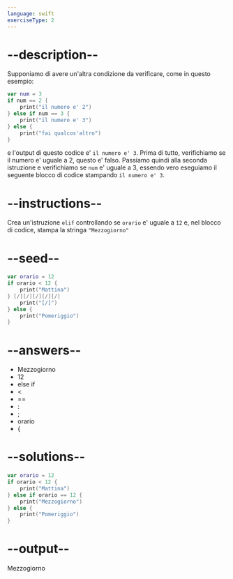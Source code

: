 ```yaml
---
language: swift
exerciseType: 2
---
```


# --description--

Supponiamo di avere un'altra condizione da verificare, come in questo esempio:
```swift
var num = 3
if num == 2 {
    print("il numero e' 2")
} else if num == 3 {
    print("il numero e' 3")
} else {
    print("fai qualcos'altro")
}
```
e l'output di questo codice e' `il numero e' 3`.
Prima di tutto, verifichiamo se il numero e' uguale a 2, questo e' falso.
Passiamo quindi alla seconda istruzione e verifichiamo se `num` e' uguale a 3, essendo vero eseguiamo il seguente blocco di codice stampando `il numero e' 3`.

# --instructions--

Crea un'istruzione `elif` controllando se `orario` e' uguale a `12` e, nel blocco di codice, stampa la stringa `"Mezzogiorno"`

# --seed--

```swift
var orario = 12
if orario < 12 {
    print("Mattina")
} [/][/][/][/][/]
    print("[/]")
} else {
    print("Pomeriggio")
}
```

# --answers--

- Mezzogiorno
- 12
- else if 
-  < 
-  == 
- :
- ;
- orario
-  {

# --solutions--

```swift
var orario = 12
if orario < 12 {
    print("Mattina")
} else if orario == 12 {
    print("Mezzogiorno")
} else {
    print("Pomeriggio")
}
```

# --output--

Mezzogiorno
